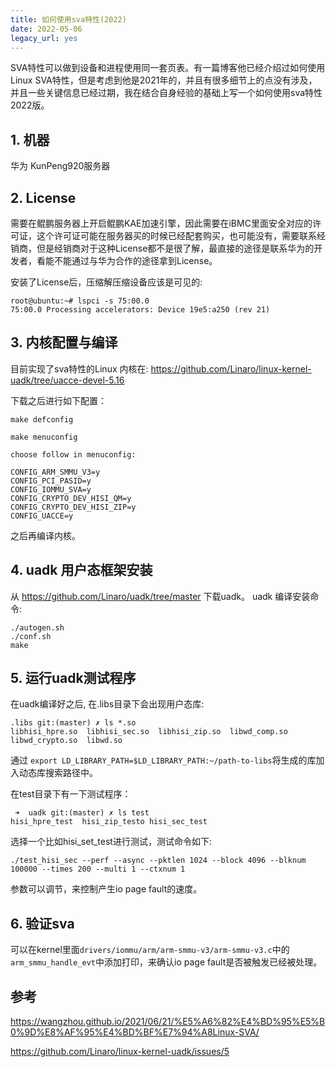 ```yaml
---
title: 如何使用sva特性(2022)
date: 2022-05-06
legacy_url: yes
---
```


SVA特性可以做到设备和进程使用同一套页表。有一篇博客他已经介绍过如何使用Linux SVA特性，但是考虑到他是2021年的，并且有很多细节上的点没有涉及， 并且一些关键信息已经过期，我在结合自身经验的基础上写一个如何使用sva特性2022版。

## 1. 机器

华为 KunPeng920服务器

## 2. License

需要在鲲鹏服务器上开启鲲鹏KAE加速引擎，因此需要在iBMC里面安全对应的许可证，这个许可证可能在服务器买的时候已经配套购买，也可能没有，需要联系经销商，但是经销商对于这种License都不是很了解，最直接的途径是联系华为的开发者，看能不能通过与华为合作的途径拿到License。

安装了License后，压缩解压缩设备应该是可见的:


```
root@ubuntu:~# lspci -s 75:00.0
75:00.0 Processing accelerators: Device 19e5:a250 (rev 21)
```

## 3. 内核配置与编译

目前实现了sva特性的Linux 内核在: https://github.com/Linaro/linux-kernel-uadk/tree/uacce-devel-5.16

下载之后进行如下配置： 

```
make defconfig

make menuconfig

choose follow in menuconfig: 

CONFIG_ARM_SMMU_V3=y
CONFIG_PCI_PASID=y
CONFIG_IOMMU_SVA=y
CONFIG_CRYPTO_DEV_HISI_QM=y
CONFIG_CRYPTO_DEV_HISI_ZIP=y
CONFIG_UACCE=y

```

之后再编译内核。

## 4. uadk 用户态框架安装

从 https://github.com/Linaro/uadk/tree/master 下载uadk。
uadk 编译安装命令:

```
./autogen.sh
./conf.sh
make
```

## 5. 运行uadk测试程序

在uadk编译好之后, 在.libs目录下会出现用户态库:

```
.libs git:(master) ✗ ls *.so
libhisi_hpre.so  libhisi_sec.so  libhisi_zip.so  libwd_comp.so  libwd_crypto.so  libwd.so
```

通过 `export LD_LIBRARY_PATH=$LD_LIBRARY_PATH:~/path-to-libs`将生成的库加入动态库搜索路径中。

在test目录下有一下测试程序：


```
 ➜  uadk git:(master) ✗ ls test
hisi_hpre_test  hisi_zip_testo hisi_sec_test
```

选择一个比如hisi\_set\_test进行测试，测试命令如下:

```
./test_hisi_sec --perf --async --pktlen 1024 --block 4096 --blknum 100000 --times 200 --multi 1 --ctxnum 1
```

参数可以调节，来控制产生io page fault的速度。

## 6. 验证sva

可以在kernel里面`drivers/iommu/arm/arm-smmu-v3/arm-smmu-v3.c`中的`arm_smmu_handle_evt`中添加打印，来确认io page fault是否被触发已经被处理。

## 参考

https://wangzhou.github.io/2021/06/21/%E5%A6%82%E4%BD%95%E5%B0%9D%E8%AF%95%E4%BD%BF%E7%94%A8Linux-SVA/

https://github.com/Linaro/linux-kernel-uadk/issues/5
